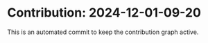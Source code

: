 # Contribution: 2024-12-01-09-20
This is an automated commit to keep the contribution graph active.
